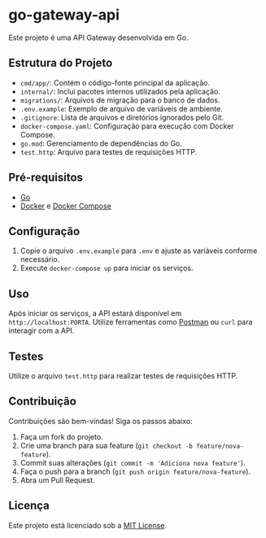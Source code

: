 # go-gateway-api

Este projeto é uma API Gateway desenvolvida em Go.

## Estrutura do Projeto

- `cmd/app/`: Contém o código-fonte principal da aplicação.
- `internal/`: Inclui pacotes internos utilizados pela aplicação.
- `migrations/`: Arquivos de migração para o banco de dados.
- `.env.example`: Exemplo de arquivo de variáveis de ambiente.
- `.gitignore`: Lista de arquivos e diretórios ignorados pelo Git.
- `docker-compose.yaml`: Configuração para execução com Docker Compose.
- `go.mod`: Gerenciamento de dependências do Go.
- `test.http`: Arquivo para testes de requisições HTTP.

## Pré-requisitos

- [Go](https://golang.org/dl/)
- [Docker](https://www.docker.com/get-started) e [Docker Compose](https://docs.docker.com/compose/install/)

## Configuração

1. Copie o arquivo `.env.example` para `.env` e ajuste as variáveis conforme necessário.
2. Execute `docker-compose up` para iniciar os serviços.

## Uso

Após iniciar os serviços, a API estará disponível em `http://localhost:PORTA`. Utilize ferramentas como [Postman](https://www.postman.com/) ou `curl` para interagir com a API.

## Testes

Utilize o arquivo `test.http` para realizar testes de requisições HTTP.

## Contribuição

Contribuições são bem-vindas! Siga os passos abaixo:

1. Faça um fork do projeto.
2. Crie uma branch para sua feature (`git checkout -b feature/nova-feature`).
3. Commit suas alterações (`git commit -m 'Adiciona nova feature'`).
4. Faça o push para a branch (`git push origin feature/nova-feature`).
5. Abra um Pull Request.

## Licença

Este projeto está licenciado sob a [MIT License](LICENSE).
